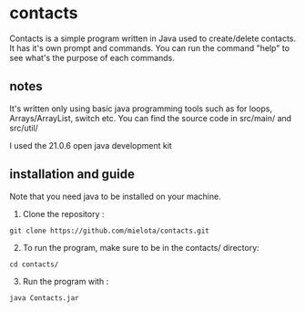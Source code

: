 # contacts
Contacts is a simple program written in Java used to create/delete contacts.
It has it's own prompt and commands. 
You can run the command "help" to see what's the purpose of each commands.

## notes
It's written only using basic java programming tools such as for loops, Arrays/ArrayList, switch etc.
You can find the source code in src/main/ and src/util/

I used the 21.0.6 open java development kit

## installation and guide

Note that you need java to be installed on your machine.

1. Clone the repository : 
```
git clone https://github.com/mielota/contacts.git
```

2. To run the program, make sure to be in the contacts/ directory:
```
cd contacts/
```

3. Run the program with :
```
java Contacts.jar
```
